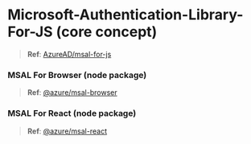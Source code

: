 # Microsoft-Authentication-Library-For-JS (core concept)

> **Ref**: [AzureAD/msal-for-js](https://github.com/AzureAD/microsoft-authentication-library-for-js)

### MSAL For Browser (node package)

> **Ref**: [@azure/msal-browser](https://github.com/AzureAD/microsoft-authentication-library-for-js/tree/dev/lib/msal-browser/README.md)

### MSAL For React (node package)

> **Ref**: [@azure/msal-react](https://github.com/AzureAD/microsoft-authentication-library-for-js/tree/dev/lib/msal-react/README.md)
